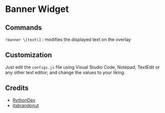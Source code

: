 # Banner Widget

## Commands

`!banner \[text\]` : modifies the displayed text on the overlay

## Customization

Just edit the `configs.js` file using Visual Studio Code, Notepad, TextEdit or any other text editor; and change the values to your liking.

## Credits

-    [RythonDev](https://www.twitch.tv/RythonDev)
-    [itsbrandonut](https://www.twitch.tv/itsbrandonut)
